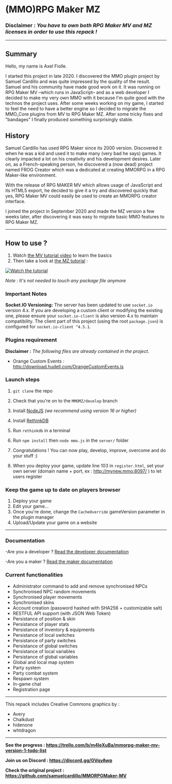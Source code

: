 # (MMO)RPG Maker MZ 
###  **Disclaimer :** *You have to own both RPG Maker MV and MZ licenses in order to use this repack !*
---

## Summary
Hello, my name is Axel Fiolle.

I started this project in late 2020. I discovered the MMO plugin project by Samuel Cardillo and was quite impressed by the quality of the result. Samuel and his community have made good work on it. 
It was running on RPG Maker MV –which runs in JavaScript– and as a web developer I decided to make my very own MMO with it because I'm quite good with the technos the project uses. 
After some weeks working on my game, I started to feel the need to have a better engine so I decided to migrate the MMO_Core plugins from MV to RPG Maker MZ. 
After some tricky fixes and "bandages" I finally produced something surprisingly stable. 

## History
Samuel Cardillo has used RPG Maker since its 2000 version. Discovered it when he was a kid and used it to make many (very bad he says) games. It clearly impacted a lot on his creativity and his development desires. Later on, as a French-speaking person, he discovered a (now dead) project named FROG Creator which was a dedicated at creating MMORPG in a RPG Maker-like environment. 

With the release of RPG MAKER MV which allows usage of JavaScript and its HTML5 export, he decided to give it a try and discovered quickly that yes, RPG Maker MV could easily be used to create an MMORPG creator interface.

I joined the project in September 2020 and made the MZ version a few weeks later, after discovering it was easy to migrate basic MMO features to RPG Maker MZ. 

--- 

## How to use ? 

1. Watch [the MV tutorial video](https://www.youtube.com/watch?v=TcAmU2bdKvE) to learn the basics
2. Then take a look at [the MZ tutorial](https://www.youtube.com/watch?v=VhUWKwOxv5Q) :

[![Watch the tutorial](https://img.youtube.com/vi/4V4YhMcNRng/0.jpg)](https://www.youtube.com/watch?v=VhUWKwOxv5Q) 

*Note : It's not needed to touch any package file anymore*

### Important Notes

**Socket.IO Versioning:** The server has been updated to use `socket.io` version 4.x. If you are developing a custom client or modifying the existing one, please ensure your `socket.io-client` is also version 4.x to maintain compatibility. The client part of this project (using the root `package.json`) is configured for `socket.io-client ^4.5.1`.

### Plugins requirement 

**Disclaimer :** *The following files are already contained in the project.*

- Orange Custom Events : http://download.hudell.com/OrangeCustomEvents.js

### Launch steps

1. `git clone` the repo

2. Check that you're on to the `MMOMZ/develop` branch

3. Install [NodeJS](https://nodejs.org/en/) *(we recommend using version 16 or higher)*

4. Install [RethinkDB](https://rethinkdb.com/docs/install/)

5. Run `rethinkdb` in a terminal

6. Run `npm install` then `node mmo.js` in the `server/` folder

7. Congratulations ! You can now play, develop, improve, overcome and do your stuff :) 

8. When you deploy your game, update line 103 in `register.html`, set your own server (domain name + port, ex : http://mynew.mmo:8097/ ) to let users register

### Keep the game up to date on players browser

1. Deploy your game
2. Edit your game...
3. Once you're done, change the `CacheOverride` gameVersion parameter in the plugin manager
4. Upload/Update your game on a website

---

### Documentation 

-Are you a developer ? [Read the developer documentation](https://github.com/samuelcardillo/MMORPGMaker-MV/wiki#developers-documentation)

-Are you a maker ? [Read the maker documentation](https://github.com/samuelcardillo/MMORPGMaker-MV/wiki#makers-documentation)

### Current functionalities
- Administrator command to add and remove synchronised NPCs
- Synchronised NPC random movements
- Synchronised player movements
- Synchronised skins
- Account creation (password hashed with SHA256 + customizable salt)
- RESTFUL API support (with JSON Web Token)
- Persistance of position & skin
- Persistance of player stats
- Persistance of inventory & equipments
- Persistance of local switches
- Persistance of party switches
- Persistance of global switches
- Persistance of local variables
- Persistance of global variables
- Global and local map system
- Party system
- Party combat system
- Respawn system
- In-game chat
- Registration page

---

This repack includes Creative Commons graphics by : 
 - Avery
 - Chalkdust
 - hidenone
 - whtdragon

---

**See the progress : https://trello.com/b/m4leXuBa/mmorpg-maker-mv-version-1-todo-list**

**Join us on Discord : https://discord.gg/GVqyAwp**

**Check the original project : https://github.com/samuelcardillo/MMORPGMaker-MV**
